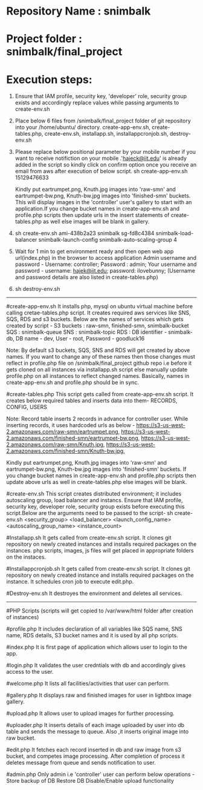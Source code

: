 # Repository Name : snimbalk
# Project folder : snimbalk/final_project
# Execution steps: 

1. Ensure that IAM profile, security key, 'developer' role, security group exists and accordingly replace values while passing arguments to create-env.sh

2. Place below 6 files from /snimbalk/final_project folder of git repository into your /home/ubuntu/ directory.
	create-app-env.sh, create-tables.php, create-env.sh, installapp.sh, installappcronjob.sh, destroy-env.sh

3. Please replace below positional parameter by your mobile number if you want to receive notifiction on your mobile .'hajeck@iit.edu' is already added in the script so kindly click on confirm option once you receive an email from aws after execution of below script.
	sh create-app-env.sh 15129476633 

	Kindly put eartrumpet.png, Knuth.jpg images into 'raw-smn' and eartrumpet-bw.png, Knuth-bw.jpg images into 'finished-smn' buckets. This will display images in the 'controller' user's gallery to start with an application.If you change bucket names in create-app-env.sh and profile.php scripts then update urls in the insert statements of create-tables.php as well else images will be blank in gallery.

4. sh create-env.sh ami-438b2a23 snimbalk sg-fd8c4384 snimbalk-load-balancer snimbalk-launch-config snimbalk-auto-scaling-group 4

5. Wait for 1 min to get environment ready and then open web app url(index.php) in the browser to access application
	Admin username and password -
	Username: controller;
	Password : admin;
	Your username and password -
	username: hajek@iit.edu;
	password: ilovebunny;
	(Username and password details are also listed in create-tables.php)
6. sh destroy-env.sh
---------------------------------------------------------------------------------------------------------------------------------

#create-app-env.sh 
It installs php, mysql on ubuntu virtual machine before calling cretae-tables.php script.
It creates required aws services like SNS, SQS, RDS and s3 buckets. Below are the names of services which gets created by script -
S3 buckets : raw-smn, finished-smn, snimbalk-bucket
SQS : snimbalk-queue
SNS :  snimbalk-topic 
RDS : DB identifier - snimbalk-db, DB name - dev, User - root, Password - goodluck16

Note: By default s3 buckets, SQS, SNS and RDS will get created by above names. If you want to change any of these names then those changes must reflect in profile.php file on /snimbalk/final_project github repo i.e before it gets cloned on all instances via installapp.sh script else manually update profile.php on all instances to reflect changed names. Basically, names in create-app-env.sh and profile.php should be in sync.

#create-tables.php 
This script gets called from create-app-env.sh script. It creates below required tables and inserts data into them-
RECORDS, CONFIG, USERS

Note: Record table inserts 2 records in advance for controller user. While inserting records, it uses hardcoded urls as below - 
https://s3-us-west-2.amazonaws.com/raw-smn/eartrumpet.png,
https://s3-us-west-2.amazonaws.com/finished-smn/eartrumpet-bw.png,
https://s3-us-west-2.amazonaws.com/raw-smn/Knuth.jpg,
https://s3-us-west-2.amazonaws.com/finished-smn/Knuth-bw.jpg,

Kindly put eartrumpet.png, Knuth.jpg images into 'raw-smn' and eartrumpet-bw.png, Knuth-bw.jpg images into 'finished-smn' buckets.
If you change bucket names in create-app-env.sh and profile.php scripts then update above urls as well in create-tables.php else images will be blank.

#create-env.sh
This script creates distributed environment; it includes autoscaling group, load balancer and instancs. Ensure that IAM profile, security key, developer role, security group exists before executing this script.Below are the arguments need to be passed to the script-
sh create-env.sh <IAM> <key> <security_group> <load_balancer> <launch_config_name> <autoscaling_group_name> <instance_count>

#Installapp.sh 
It gets called from create-env.sh script. It clones git repository on newly created instances and installs required packages on the instances. php scripts, images, js files will get placed in appropriate folders on the instaces.

#Installappcronjob.sh 
It gets called from create-env.sh script. It clones git repository on newly created instance and installs required packages on the instance. It schedules cron job to execute edit.php.

#Destroy-env.sh 
It destroyes the environment and deletes all services.

-------------------------------------------------------------------------------------------------

#PHP Scripts (scripts will get copied to /var/www/html folder after creation of instances)

#profile.php
It includes declaration of all variables like SQS name, SNS name, RDS details, S3 bucket names and it is used by all php scripts.

#index.php
It is first page of application which allows user to login to the app.

#login.php
It validates the user credntials with db and accordingly gives access to the user.

#welcome.php
It lists all facilities/activities that user can perform.

#gallery.php
It displays raw and finished images for user in lightbox image gallery.

#upload.php
It allows user to upload images for further processing.

#uploader.php
It inserts details of each image uploaded by user into db table and sends the message to queue. Also ,it inserts original image into raw bucket.

#edit.php
It fetches each record inserted in db and raw image from s3 bucket, and competes image processing. After completion of process it deletes message from queue and sends notification to user.

#admin.php
Only admin i.e 'controller' user can perform below operations -
Store backup of DB
Restore DB
Disable/Enable upload functionality

